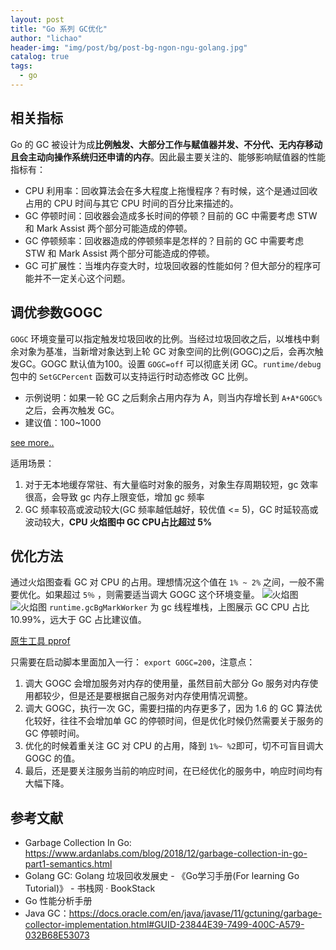 ```yaml
---
layout: post
title: "Go 系列 GC优化"
author: "lichao"
header-img: "img/post/bg/post-bg-ngon-ngu-golang.jpg"
catalog: true
tags:
  - go
---
```



## 相关指标

Go 的 GC 被设计为成**比例触发、大部分工作与赋值器并发、不分代、无内存移动且会主动向操作系统归还申请的内存**。因此最主要关注的、能够影响赋值器的性能指标有：

- CPU 利用率：回收算法会在多大程度上拖慢程序？有时候，这个是通过回收占用的 CPU 时间与其它 CPU 时间的百分比来描述的。
- GC 停顿时间：回收器会造成多长时间的停顿？目前的 GC 中需要考虑 STW 和 Mark Assist 两个部分可能造成的停顿。
- GC 停顿频率：回收器造成的停顿频率是怎样的？目前的 GC 中需要考虑 STW 和 Mark Assist 两个部分可能造成的停顿。
- GC 可扩展性：当堆内存变大时，垃圾回收器的性能如何？但大部分的程序可能并不一定关心这个问题。

## 调优参数GOGC

```GOGC``` 环境变量可以指定触发垃圾回收的比例。当经过垃圾回收之后，以堆栈中剩余对象为基准，当新增对象达到上轮 GC 对象空间的比例(GOGC)之后，会再次触发GC。GOGC 默认值为100。设置 ```GOGC=off``` 可以彻底关闭 GC。```runtime/debug``` 包中的 ```SetGCPercent``` 函数可以支持运行时动态修改 GC 比例。

- 示例说明：如果一轮 GC 之后剩余占用内存为 A，则当内存增长到 ```A+A*GOGC%``` 之后，会再次触发 GC。
- 建议值：100~1000

[see more..](https://golang.org/pkg/runtime/debug/#SetGCPercent)

适用场景：

1. 对于无本地缓存常驻、有大量临时对象的服务，对象生存周期较短，gc 效率很高，会导致 gc 内存上限变低，增加 gc 频率
2. GC 频率较高或波动较大(GC 频率越低越好，较优值 <= 5)，GC 时延较高或波动较大，**CPU 火焰图中 GC CPU占比超过 5%**

## 优化方法

通过火焰图查看 GC 对 CPU 的占用。理想情况这个值在 ```1% ~ 2%``` 之间，一般不需要优化。如果超过 ```5％``` ，则需要适当调大 GOGC 这个环境变量。
![火焰图](/img/go/火焰图.png)
![火焰图](/img/go/火焰图2.png)
```runtime.gcBgMarkWorker``` 为 gc 线程堆栈，上图展示 GC CPU 占比 10.99%，远大于 GC 占比建议值。

[原生工具 pprof](https://pkg.go.dev/net/http/pprof)

只需要在启动脚本里面加入一行： ```export GOGC=200```，注意点：

1. 调大 GOGC 会增加服务对内存的使用量，虽然目前大部分 Go 服务对内存使用都较少，但是还是要根据自己服务对内存使用情况调整。
2. 调大 GOGC，执行一次 GC，需要扫描的内存更多了，因为 1.6 的 GC 算法优化较好，往往不会增加单 GC 的停顿时间，但是优化时候仍然需要关于服务的 GC 停顿时间。
3. 优化的时候着重关注 GC 对 CPU 的占用，降到 ```1%~ %2```即可，切不可盲目调大 GOGC 的值。
4. 最后，还是要关注服务当前的响应时间，在已经优化的服务中，响应时间均有大幅下降。

## 参考文献

- Garbage Collection In Go: <https://www.ardanlabs.com/blog/2018/12/garbage-collection-in-go-part1-semantics.html>
- Golang GC: Golang 垃圾回收发展史 - 《Go学习手册(For learning Go Tutorial)》 - 书栈网 · BookStack
- Go 性能分析手册
- Java GC：<https://docs.oracle.com/en/java/javase/11/gctuning/garbage-collector-implementation.html#GUID-23844E39-7499-400C-A579-032B68E53073>
